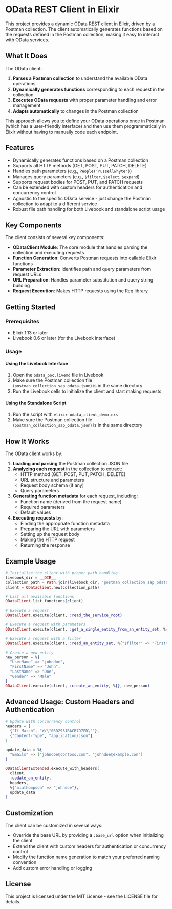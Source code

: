 # OData REST Client in Elixir

This project provides a dynamic OData REST client in Elixir, driven by a Postman collection. The client automatically generates functions based on the requests defined in the Postman collection, making it easy to interact with OData services.

## What It Does

The OData client:

1. **Parses a Postman collection** to understand the available OData operations
2. **Dynamically generates functions** corresponding to each request in the collection
3. **Executes OData requests** with proper parameter handling and error management
4. **Adapts automatically** to changes in the Postman collection

This approach allows you to define your OData operations once in Postman (which has a user-friendly interface) and then use them programmatically in Elixir without having to manually code each endpoint.

## Features

- Dynamically generates functions based on a Postman collection
- Supports all HTTP methods (GET, POST, PUT, PATCH, DELETE)
- Handles path parameters (e.g., `People('russellwhyte')`)
- Manages query parameters (e.g., `$filter`, `$select`, `$expand`)
- Supports request bodies for POST, PUT, and PATCH requests
- Can be extended with custom headers for authentication and concurrency control
- Agnostic to the specific OData service - just change the Postman collection to adapt to a different service
- Robust file path handling for both Livebook and standalone script usage

## Key Components

The client consists of several key components:

- **ODataClient Module**: The core module that handles parsing the collection and executing requests
- **Function Generation**: Converts Postman requests into callable Elixir functions
- **Parameter Extraction**: Identifies path and query parameters from request URLs
- **URL Preparation**: Handles parameter substitution and query string building
- **Request Execution**: Makes HTTP requests using the Req library

## Getting Started

### Prerequisites

- Elixir 1.13 or later
- Livebook 0.6 or later (for the Livebook interface)

### Usage

#### Using the Livebook Interface

1. Open the `odata_poc.livemd` file in Livebook
2. Make sure the Postman collection file (`postman_collection_sap_odata.json`) is in the same directory
3. Run the Livebook cells to initialize the client and start making requests

#### Using the Standalone Script

1. Run the script with `elixir odata_client_demo.exs`
2. Make sure the Postman collection file (`postman_collection_sap_odata.json`) is in the same directory

## How It Works

The OData client works by:

1. **Loading and parsing** the Postman collection JSON file
2. **Analyzing each request** in the collection to extract:
   - HTTP method (GET, POST, PUT, PATCH, DELETE)
   - URL structure and parameters
   - Request body schema (if any)
   - Query parameters
3. **Generating function metadata** for each request, including:
   - Function name (derived from the request name)
   - Required parameters
   - Default values
4. **Executing requests** by:
   - Finding the appropriate function metadata
   - Preparing the URL with parameters
   - Setting up the request body
   - Making the HTTP request
   - Returning the response

## Example Usage

```elixir
# Initialize the client with proper path handling
livebook_dir = __DIR__
collection_path = Path.join(livebook_dir, "postman_collection_sap_odata.json")
client = ODataClient.new(collection_path)

# List all available functions
ODataClient.list_functions(client)

# Execute a request
ODataClient.execute(client, :read_the_service_root)

# Execute a request with parameters
ODataClient.execute(client, :get_a_single_entity_from_an_entity_set, %{"russellwhyte" => "russellwhyte"})

# Execute a request with a filter
ODataClient.execute(client, :read_an_entity_set, %{"$filter" => "FirstName eq 'Scott'"})  # Using the entity set with a filter parameter

# Create a new entity
new_person = %{
  "UserName" => "johndoe",
  "FirstName" => "John",
  "LastName" => "Doe",
  "Gender" => "Male"
}
ODataClient.execute(client, :create_an_entity, %{}, new_person)
```

## Advanced Usage: Custom Headers and Authentication

```elixir
# Update with concurrency control
headers = [
  {"If-Match", "W/\"08D2931BACB7D7FD\""},
  {"Content-Type", "application/json"}
]

update_data = %{
  "Emails" => ["johndoe@contoso.com", "johndoe@example.com"]
}

ODataClientExtended.execute_with_headers(
  client,
  :update_an_entity,
  headers,
  %{"miathompson" => "johndoe"},
  update_data
)
```

## Customization

The client can be customized in several ways:

- Override the base URL by providing a `:base_url` option when initializing the client
- Extend the client with custom headers for authentication or concurrency control
- Modify the function name generation to match your preferred naming convention
- Add custom error handling or logging

## License

This project is licensed under the MIT License - see the LICENSE file for details.
